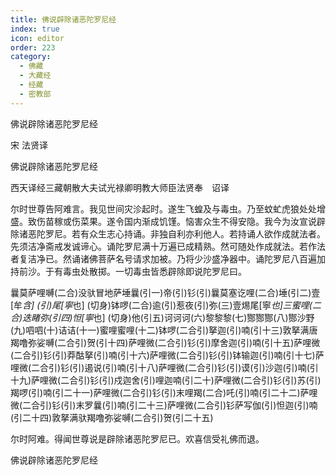 ```yaml
---
title: 佛说辟除诸恶陀罗尼经
index: true
icon: editor
order: 223
category:
  - 佛藏
  - 大藏经
  - 经藏
  - 密教部
---
```


  佛说辟除诸恶陀罗尼经  

宋 法贤译  

佛说辟除诸恶陀罗尼经  

西天译经三藏朝散大夫试光禄卿明教大师臣法贤奉　诏译  

尔时世尊告阿难言。我见世间灾沴起时。遂生飞蝗及与毒虫。乃至蚊虻虎狼处处增盛。致伤苗稼或伤菜果。遂令国内渐成饥馑。恼害众生不得安隐。我今为汝宣说辟除诸恶陀罗尼。若有众生志心持诵。非独自利亦利他人。若持诵人欲作成就法者。先须洁净斋戒发诚谛心。诵陀罗尼满十万遍已成精熟。然可随处作成就法。若作法者复洁净已。然诵诸佛菩萨名号请求加被。乃将少沙盛净器中。诵陀罗尼八百遍加持前沙。于有毒虫处散掷。一切毒虫皆悉辟除即说陀罗尼曰。  

曩莫萨哩嚩(二合)没驮冒地萨埵曩(引一)帝(引)钐(引)曩莫塞讫哩(二合)埵(引二)壹[牟*含] (引)尾[寧*也] (切身)钵啰(二合)逾(引)惹夜(引)弥(三)壹焬尾[寧*也]三蜜哩(二合)迭睹弥(引四)怛[寧*也] (切身)他(引五)诃诃诃(六)黎黎黎(七)酂酂酂(八)酂沙野(九)呬呬(十)诘诘(十一)蜜哩蜜哩(十二)钵啰(二合引)拏迦(引)喃(引十三)敦拏满唐羯噜弥娑嚩(二合引)贺(引十四)萨哩微(二合引)钐(引)摩舍迦(引)喃(引十五)萨哩微(二合引)钐(引)莽酤拏(引)喃(引十六)萨哩微(二合引)钐(引)钵输迦(引)喃(引十七)萨哩微(二合引)钐(引)遏说(引)喃(引十八)萨哩微(二合引)钐(引)谟(引)沙迦(引)喃(引十九)萨哩微(二合引)钐(引)戍迦舍(引)哩迦喃(引二十)萨哩微(二合引)钐(引)苏(引)羯啰(引)喃(引二十一)萨哩微(二合引)钐(引)末哩羯(二合)吒(引)喃(引二十二)萨哩微(二合引)钐(引)末罗曩(引)喃(引二十三)萨哩微(二合引)钐萨写伽(引)怛迦(引)喃(引二十四)敦拏满驮羯噜弥娑嚩(二合引)贺(引二十五)  

尔时阿难。得闻世尊说是辟除诸恶陀罗尼已。欢喜信受礼佛而退。  

佛说辟除诸恶陀罗尼经  
